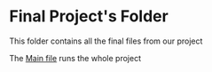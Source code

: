 # Final Project's Folder
This folder contains all the final files from our project 

The [Main file](https://github.com/shoamco/Visual-Question-Answering-in-the-Medical-Domain/blob/master/Final/Main.py) runs the whole project
